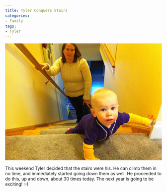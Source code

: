 ```yaml
---
title: Tyler Conquers Stairs
categories:
- Family
tags:
- Tyler
---
```


![](/assets/posts/2011/photo3.jpg)
  



This weekend Tyler decided that the stairs were his. He can climb them in no time, and immediately started going down them as well. He proceeded to do this, up and down, about 30 times today.
The next year is going to be exciting! :-)
